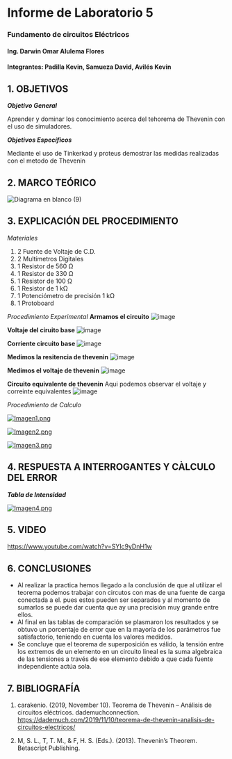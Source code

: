 # Informe de Laboratorio 5
### Fundamento de circuitos Eléctricos 
#### Ing. Darwin Omar Alulema Flores
#### Integrantes: Padilla Kevin, Samueza David, Avilés Kevin
 
 ## 1. OBJETIVOS
***Objetivo General***

Aprender y dominar los conocimiento acerca del tehorema de Thevenin con el uso de simuladores.

***Objetivos Específicos***

Mediante el uso de  Tinkerkad y proteus demostrar las medidas realizadas con el metodo de Thevenin


## 2. MARCO TEÓRICO

![Diagrama en blanco (9)](https://user-images.githubusercontent.com/94129932/148781896-13b2b60e-d5c7-45ef-8cf3-f65e3b38f14d.png)

## 3. EXPLICACIÓN DEL PROCEDIMIENTO

*Materiales*
1) 2 Fuente de Voltaje de C.D.
2) 2 Multímetros Digitales
3) 1 Resistor de 560 Ω
4) 1 Resistor de 330 Ω
5) 1 Resistor de 100 Ω
6) 1 Resistor de 1 kΩ
7) 1 Potenciómetro de precisión 1 kΩ
8) 1 Protoboard


*Procedimiento Experimental*
**Armamos el circuito**
![image](https://user-images.githubusercontent.com/93794279/148846013-079772c6-5470-4455-9822-aaadae402c6e.png)

**Voltaje del ciruito base**
![image](https://user-images.githubusercontent.com/93794279/148846184-5d360d17-50eb-484f-acf3-fab59c529feb.png)

**Corriente circuito base**
![image](https://user-images.githubusercontent.com/93794279/148846088-657a2003-3941-4ff0-8f5b-c257d16f94bd.png)


**Medimos la resitencia de thevenin**
![image](https://user-images.githubusercontent.com/93794279/148845804-0b6f2b49-4f9b-4b68-8cf9-53c929ca427c.png)


**Medimos el voltaje de thevenin**
![image](https://user-images.githubusercontent.com/93794279/148845720-ecd81dbf-8536-4fc4-aa60-cacd45914f0b.png)

**Circuito equivalente de thevenin**
Aqui podemos observar el voltaje y correinte equivalentes
![image](https://user-images.githubusercontent.com/93794279/148843321-cfffa504-4863-4601-a24a-9e3d4d3de05b.png)

*Procedimiento de Calculo*

[![Imagen1.png](https://i.postimg.cc/8CGyrYxM/Imagen1.png)](https://postimg.cc/pm0QwsWL)

[![Imagen2.png](https://i.postimg.cc/j2zFnrZV/Imagen2.png)](https://postimg.cc/FkHZw8MG)

[![Imagen3.png](https://i.postimg.cc/B6hxh7b8/Imagen3.png)](https://postimg.cc/phFhrZDx)

## 4. RESPUESTA A INTERROGANTES Y CÀLCULO DEL ERROR

***Tabla de Intensidad***

[![Imagen4.png](https://i.postimg.cc/jj80RNSp/Imagen4.png)](https://postimg.cc/06JHfzmn)



## 5. VIDEO

https://www.youtube.com/watch?v=SYIc9yDnH1w

## 6. CONCLUSIONES
- Al realizar la practica hemos llegado a la conclusión de que al utilizar el teorema podemos trabajar con circutos con mas de una fuente de carga conectada a el. pues estos pueden ser separados y al momento de sumarlos se puede dar cuenta que ay una precisión muy grande entre ellos.
- Al final en las tablas de comparación se plasmaron los resultados y se obtuvo un porcentaje de error que en la mayoría de los parámetros fue satisfactorio, teniendo en cuenta los valores medidos.
- Se concluye que el teorema de superposición es válido, la tensión entre los extremos de un elemento en un circuito lineal es la suma algebraica de las tensiones a través de ese elemento debido a que cada fuente independiente actúa sola.

## 7. BIBLIOGRAFÍA
1. carakenio. (2019, November 10). Teorema de Thevenin – Análisis de circuitos eléctricos. dademuchconnection. https://dademuch.com/2019/11/10/teorema-de-thevenin-analisis-de-circuitos-electricos/


2. M, S. L., T, T. M., & F, H. S. (Eds.). (2013). Thevenin’s Theorem. Betascript Publishing.





